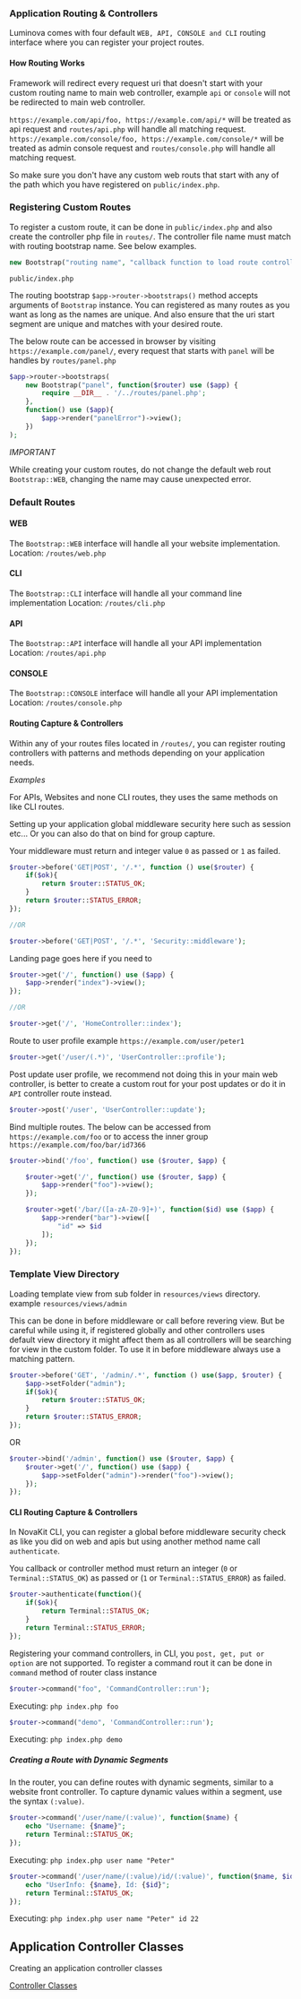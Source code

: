 ### Application Routing & Controllers

Luminova comes with four default `WEB, API, CONSOLE and CLI` routing interface where you can register your project routes.

#### How Routing Works

Framework will redirect every request uri that doesn't start with your custom routing name to main web controller, example `api` or `console` will not be redirected to main web controller. 

`https://example.com/api/foo, https://example.com/api/*` will be treated as api request and `routes/api.php` will handle all matching request.
`https://example.com/console/foo, https://example.com/console/*` will be treated as admin console request and `routes/console.php` will handle all matching request.

So make sure you don't have any custom web routs that start with any of the path which you have registered on `public/index.php`.

### Registering Custom Routes 

To register a custom route, it can be done in `public/index.php` and also create the controller php file in `routes/`.
The controller file name must match with routing bootstrap name. See below examples.

```php 
new Bootstrap("routing name", "callback function to load route controller file", "callback function for error handling");
```
`public/index.php`

The routing bootstrap `$app->router->bootstraps()` method accepts arguments of `Bootstrap` instance. You can registered as many routes as you want as long as the names are unique. And also ensure that the uri start segment are unique and matches with your desired route.

The below route can be accessed in browser by visiting `https://example.com/panel/`, every request that starts with `panel` will be handles by `routes/panel.php`

```php
$app->router->bootstraps(
    new Bootstrap("panel", function($router) use ($app) {
        require __DIR__ . '/../routes/panel.php';
    },
    function() use ($app){
        $app->render("panelError")->view();
    })
);
```
*IMPORTANT*

While creating your custom routes, do not change the default web rout `Bootstrap::WEB`, changing the name may cause unexpected error.

### Default Routes 

#### WEB
The `Bootstrap::WEB` interface will handle all your website implementation. 
Location: `/routes/web.php`

#### CLI
The `Bootstrap::CLI` interface will handle all your command line implementation
Location: `/routes/cli.php`

#### API 
The `Bootstrap::API` interface will handle all your API implementation
Location: `/routes/api.php`

#### CONSOLE 
The `Bootstrap::CONSOLE` interface will handle all your API implementation
Location: `/routes/console.php`


#### Routing Capture & Controllers 

Within any of your routes files located in `/routes/`, you can register routing controllers with patterns and methods depending on your application needs. 

*Examples*

For APIs, Websites and none CLI routes, they uses the same methods on like CLI routes.

Setting up your application global middleware security here such as session etc...
Or you can also do that on bind for group capture.

Your middleware must return and integer value `0` as passed or `1` as failed.

```php 
$router->before('GET|POST', '/.*', function () use($router) {
    if($ok){
        return $router::STATUS_OK;
    }
    return $router::STATUS_ERROR;
});

//OR

$router->before('GET|POST', '/.*', 'Security::middleware');
```

Landing page goes here if you need to

```php
$router->get('/', function() use ($app) {
    $app->render("index")->view();
});

//OR

$router->get('/', 'HomeController::index');
```

Route to user profile example `https://example.com/user/peter1` 
```php
$router->get('/user/(.*)', 'UserController::profile');
```

Post update user profile, we recommend not doing this in your main web controller, is better to create a custom rout for your post updates or do it in `API` controller route instead.

```php 
$router->post('/user', 'UserController::update');
```

Bind multiple routes.
The below can be accessed from `https://example.com/foo` or to access the inner group `https://example.com/foo/bar/id7366` 

```php
$router->bind('/foo', function() use ($router, $app) {

    $router->get('/', function() use ($router, $app) {
        $app->render("foo")->view();
    });

    $router->get('/bar/([a-zA-Z0-9]+)', function($id) use ($app) {
        $app->render("bar")->view([
            "id" => $id
        ]);
    });
});
```

### Template View Directory

Loading template view from sub folder in `resources/views` directory. example `resources/views/admin`

This can be done in before middleware or call before revering view.
But be careful while using it, if registered globally and other controllers uses default view directory it might affect them as all controllers will be searching for view in the custom folder. To use it in before middleware always use a matching pattern.

```php
$router->before('GET', '/admin/.*', function () use($app, $router) {
    $app->setFolder("admin");
    if($ok){
        return $router::STATUS_OK;
    }
    return $router::STATUS_ERROR;
});
```
OR 

```php
$router->bind('/admin', function() use ($router, $app) {
    $router->get('/', function() use ($app) {
        $app->setFolder("admin")->render("foo")->view();
    });
});
```

#### CLI Routing Capture & Controllers 

In NovaKit CLI, you can register a global before middleware security check as like you did on web and apis but using another method name call `authenticate`.

You callback or controller method must return an integer (`0` or `Terminal::STATUS_OK`) as passed or (`1` or `Terminal::STATUS_ERROR`) as failed.

```php
$router->authenticate(function(){
    if($ok){
        return Terminal::STATUS_OK;
    }
    return Terminal::STATUS_ERROR;
});
```

Registering your command controllers, in CLI, you `post, get, put or option` are not supported.
To register a command rout it can be done in `command` method of router class instance


```php
$router->command("foo", 'CommandController::run');
```
Executing: `php index.php foo` 

```php
$router->command("demo", 'CommandController::run');
```
Executing: `php index.php demo` 

##### Creating a Route with Dynamic Segments


In the router, you can define routes with dynamic segments, similar to a website front controller. To capture dynamic values within a segment, use the syntax `(:value)`.

```php
$router->command('/user/name/(:value)', function($name) {
    echo "Username: {$name}";
    return Terminal::STATUS_OK;
});
```
Executing: `php index.php user name "Peter"`

```php
$router->command('/user/name/(:value)/id/(:value)', function($name, $id) {
    echo "UserInfo: {$name}, Id: {$id}";
    return Terminal::STATUS_OK;
});
```
Executing: `php index.php user name "Peter" id 22`

## Application Controller Classes

Creating an application controller classes

[Controller Classes](docs/CONTROLLERS.md)